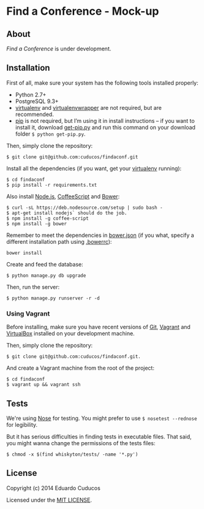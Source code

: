 # Find a Conference - Mock-up

## About

_Find a Conference_ is under development.

## Installation

First of all, make sure your system has the following tools installed properly:

* Python 2.7+
* PostgreSQL 9.3+
* [virtualenv](https://virtualenv.pypa.io/) and [virtualenvwrapper](http://virtualenvwrapper.readthedocs.org/) are not required, but are recommended.
* [pip](https://github.com/pypa/pip) is not required, but I’m using it in install instructions – if you want to install it, download [get-pip.py](https://bootstrap.pypa.io/get-pip.py) and run this command on your download folder `$ python get-pip.py`.


Then, simply clone the repository:

```
$ git clone git@github.com:cuducos/findaconf.git
```

Install all the dependencies (if you want, get your [virtualenv](https://pypi.python.org/pypi/virtualenv) running):

```
$ cd findaconf
$ pip install -r requirements.txt
```

Also install [Node.js](http://nodejs.org/), [CoffeeScript](http://coffeescript.org/) and [Bower](http://bower.io/):


```
$ curl -sL https://deb.nodesource.com/setup | sudo bash - 
$ apt-get install nodejs` should do the job.  
$ npm install -g coffee-script
$ npm install -g bower
```

Remember to meet the dependencies in [bower.json](/bower.json) (if you what, specify a different installation path using [.bowerrc](/.bowerrc)):

```
bower install 
```

Create and feed the database:

 ```
 $ python manage.py db upgrade
 ```

Then, run the server:

```
$ python manage.py runserver -r -d
```
### Using Vagrant

Before installing, make sure you have recent versions of
[Git](http://www.git-scm.com/), [Vagrant](https://www.vagrantup.com/)
and [VirtualBox](https://www.virtualbox.org/) installed on your
development machine.

Then, simply clone the repository:

```
$ git clone git@github.com:cuducos/findaconf.git.
```

And create a Vagrant machine from the root of the project:

```
$ cd findaconf
$ vagrant up && vagrant ssh
```

## Tests

We're using [Nose](https://nose.readthedocs.org) for testing. You might prefer to use `$ nosetest --rednose` for legibility.

But it has serious difficulties in finding tests in executable files. That said, you might wanna change the permissions of the tests files:

```
$ chmod -x $(find whiskyton/tests/ -name '*.py')
```
## License

Copyright (c) 2014 Eduardo Cuducos

Licensed under the [MIT LICENSE](LICENSE).
